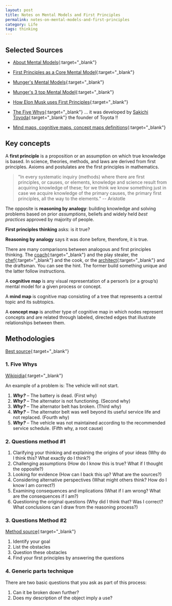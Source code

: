 ```yaml
---
layout: post
title: Notes on Mental Models and First Principles
permalink: notes-on-mental-models-and-first-principles
category: Life
tags: thinking
---
```


## Selected Sources

- [About Mental Models](https://fs.blog/mental-models/#general_thinking_concepts){:target="_blank"} 
- [First Principles as a Core Mental Model](https://fs.blog/2018/04/first-principles/){:target="_blank"} 

- [Munger's Mental Models](https://www.youtube.com/watch?v=ywyQ_eNNCJU){:target="_blank"} 

- [Munger's 3 top Mental Model](https://www.youtube.com/watch?v=uvIcZpNFE_s){:target="_blank"} 

- [How Elon Musk uses First Principles](https://medium.com/the-mission/elon-musks-3-step-first-principles-thinking-how-to-think-and-solve-difficult-problems-like-a-ba1e73a9f6c0){:target="_blank"} 

- [The Five Whys](https://en.wikipedia.org/wiki/Five_whys){:target="_blank"}  ... it was developed by [Sakichi Toyoda](https://en.wikipedia.org/wiki/Sakichi_Toyoda){:target="_blank"}  the founder of Toyota !!

- [Mind maps, cognitive maps, concept maps definitions](https://www.nngroup.com/articles/cognitive-mind-concept/){:target="_blank"} 



## Key concepts

A **first principle** is a proposition or an assumption on which true knowledge is based. In science, theories, methods, and laws are derived from first principles. Axioms and postulates are the first principles in mathematics.

> "In every systematic inquiry (methods) where there are first principles, or causes, or elements, knowledge and science result from acquiring knowledge of these; for we think we know something just in case we acquire knowledge of the primary causes, the primary first principles, all the way to the elements."   -- Aristotle

The opposite is **reasoning by analogy**: building knowledge and solving problems based on prior *assumptions*, beliefs and widely held *best practices* approved by majority of people.

**First principles thinking** asks: is it true?

**Reasoning by analogy** says it was done before, therefore, it is true.

There are many comparisons between analogous and first principles thinking. The [coach](https://fs.blog/2018/04/first-principles/#:~:text=A){:target="_blank"} and the play stealer, the [chef](https://waitbutwhy.com/2015/11/the-cook-and-the-chef-musks-secret-sauce.html){:target="_blank"}  and the cook, or the [architect](https://www.maray.ai/posts/the-guide-to-architects-career-path){:target="_blank"}  and the draftsman. You can see the hint. The former build something unique and the latter follow instructions.

A **cognitive map** is any visual representation of a person’s (or a group’s) mental model for a given process or concept. 

A **mind map** is cognitive map consisting of a tree that represents a central topic and its subtopics. 

A **concept map** is another type of cognitive map in which nodes represent concepts and are related through labeled, directed edges that illustrate relationships between them. 



## Methodologies

[Best source](https://www.maray.ai/posts/first-principles-thinking){:target="_blank"} 


### 1. Five Whys

[Wikipidia](https://en.wikipedia.org/wiki/Five_whys){:target="_blank"} 

An example of a problem is: The vehicle will not start.

1. ***Why?*** – The battery is dead. (First why)
2. ***Why?*** – The alternator is not functioning. (Second why)
3. ***Why?*** – The alternator belt has broken. (Third why)
4. ***Why?*** – The alternator belt was well beyond its useful service life and not replaced. (Fourth why)
5. ***Why?*** – The vehicle was not maintained according to the recommended service schedule. (Fifth why, a root cause)



### 2. Questions method #1

1. Clarifying your thinking and explaining the origins of your ideas (Why do I think this? What exactly do I think?)
2. Challenging assumptions (How do I know this is true? What if I thought the opposite?)
3. Looking for evidence (How can I back this up? What are the sources?)
4. Considering alternative perspectives (What might others think? How do I know I am correct?)
5. Examining consequences and implications (What if I am wrong? What are the consequences if I am?)
6. Questioning the original questions (Why did I think that? Was I correct? What conclusions can I draw from the reasoning process?)




### 3. Questions Method #2

[Method source](https://benjaminstrusnik.com/blog/wealth/business/growth/first-principles-thinking/){:target="_blank"} 

1. Identify your goal
2. List the obstacles
3. Question these obstacles
4. Find your first principles by answering the questions



### 4. Generic parts technique 

There are two basic questions that you ask as part of this process:

1. Can it be broken down further?  
2. Does my description of the object imply a use?  
